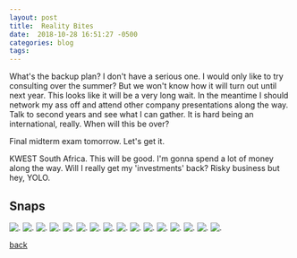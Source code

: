 ```yaml
---
layout: post
title:  Reality Bites
date:  2018-10-28 16:51:27 -0500
categories: blog 
tags: 
---
```


What's the backup plan? I don't have a serious one. I would only like to try consulting over the summer? But we won't know how it will turn out until next year. This looks like it will be a very long wait. In the meantime I should network my ass off and attend other company presentations along the way. Talk to second years and see what I can gather. It is hard being an international, really. When will this be over?

Final midterm exam tomorrow. Let's get it.

KWEST South Africa. This will be good. I'm gonna spend a lot of money along the way. Will I really get my 'investments' back? Risky business but hey, YOLO.

## Snaps

![](/assets/img/1810/181022-chinggu.jpg ".")
![](/assets/img/1810/181022-friends.jpg ".")
![](/assets/img/1810/181022-pumpkins.jpg ".")
![](/assets/img/1810/181024-theworst.jpg ".")
![](/assets/img/1810/181026-eatinglikeababy.jpg ".")
![](/assets/img/1810/181026-hardwork.jpg ".")
![](/assets/img/1810/181026-minime.jpg ".")
![](/assets/img/1810/181027-ellen.jpg ".")
![](/assets/img/1810/181027-gotoagastropub.jpg ".")
![](/assets/img/1810/181027-lateanniversary.jpg ".")
![](/assets/img/1810/181027-me.jpg ".")
![](/assets/img/1810/181027-outandabout.jpg ".")
![](/assets/img/1810/181027-sean.jpg ".")
![](/assets/img/1810/181027-selfie.jpg ".")
![](/assets/img/1810/181027-tobeababy.jpg ".")
![](/assets/img/1810/181028-seanannoyinghugo.jpg ".")

[back](/blog)
